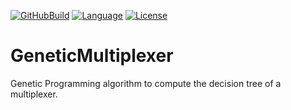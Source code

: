 [![GitHubBuild](https://github.com/bkthomps/GeneticMultiplexer/workflows/build/badge.svg)](https://github.com/bkthomps/GeneticMultiplexer)
[![Language](https://img.shields.io/badge/language-C++17-orange.svg)](https://en.wikipedia.org/wiki/C%2B%2B17)
[![License](https://img.shields.io/badge/license-MIT-blue.svg)](https://github.com/bkthomps/GeneticMultiplexer/blob/master/LICENSE)

# GeneticMultiplexer

Genetic Programming algorithm to compute the decision tree of a multiplexer.
